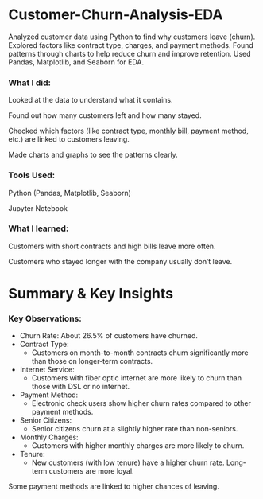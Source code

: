 # Customer-Churn-Analysis-EDA
Analyzed customer data using Python to find why customers leave (churn). Explored factors like contract type, charges, and payment methods. Found patterns through charts to help reduce churn and improve retention. Used Pandas, Matplotlib, and Seaborn for EDA.

### What I did:

Looked at the data to understand what it contains.

Found out how many customers left and how many stayed.

Checked which factors (like contract type, monthly bill, payment method, etc.) are linked to customers leaving.

Made charts and graphs to see the patterns clearly.

### Tools Used:

Python (Pandas, Matplotlib, Seaborn)

Jupyter Notebook

### What I learned:

Customers with short contracts and high bills leave more often.

Customers who stayed longer with the company usually don’t leave.

# Summary & Key Insights
### Key Observations:
- Churn Rate: About 26.5% of customers have churned.
- Contract Type:
  - Customers on month-to-month contracts churn significantly more than those on longer-term contracts.
- Internet Service:
  - Customers with fiber optic internet are more likely to churn than those with DSL or no internet.
- Payment Method:
  - Electronic check users show higher churn rates compared to other payment methods.
- Senior Citizens:
  - Senior citizens churn at a slightly higher rate than non-seniors.
- Monthly Charges:
  - Customers with higher monthly charges are more likely to churn.
- Tenure:
  - New customers (with low tenure) have a higher churn rate. Long-term customers are more loyal.

Some payment methods are linked to higher chances of leaving.

